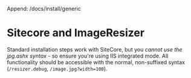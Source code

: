 Append: /docs/install/generic


# Sitecore and ImageResizer

Standard installation steps work with SiteCore, but you *cannot use the jpg.ashx syntax* - so ensure you're using IIS integrated mode. All functionality should be accessible with the normal, non-suffixed syntax (`/resizer.debug`, `/image.jpg?width=100`).